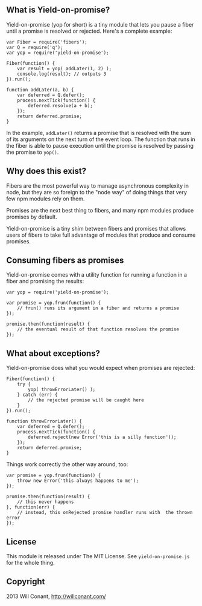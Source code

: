 ## What is Yield-on-promise? ##

Yield-on-promise (yop for short) is a tiny module that lets you pause a fiber until a promise is
resolved or rejected. Here's a complete example:

    var Fiber = require('fibers');
    var Q = require('q');
    var yop = require('yield-on-promise');
    
    Fiber(function() {
        var result = yop( addLater(1, 2) );
        console.log(result); // outputs 3
    }).run();
    
    function addLater(a, b) {
        var deferred = Q.defer();
        process.nextTick(function() {
            deferred.resolve(a + b);
        });
        return deferred.promise;
    }

In the example, `addLater()` returns a promise that is resolved with the sum of its arguments
on the next turn of the event loop. The function that runs in the fiber is able to pause execution
until the promise is resolved by passing the promise to `yop()`.

## Why does this exist? ##

Fibers are the most powerful way to manage asynchronous complexity in node, but they are so foreign
to the "node way" of doing things that very few npm modules rely on them.

Promises are the next best thing to fibers, and many npm modules produce promises by default.

Yield-on-promise is a tiny shim between fibers and promises that allows users of fibers to take
full advantage of modules that produce and consume promises.

## Consuming fibers as promises ##

Yield-on-promise comes with a utility function for running a function in a fiber and promising the
results:

    var yop = require('yield-on-promise');
    
    var promise = yop.frun(function() {
        // frun() runs its argument in a fiber and returns a promise
    });

    promise.then(function(result) {
        // the eventual result of that function resolves the promise
    });

## What about exceptions? ##

Yield-on-promise does what you would expect when promises are rejected:

    Fiber(function() {
        try {
            yop( throwErrorLater() );
        } catch (err) {
            // the rejected promise will be caught here
        }
    }).run();
    
    function throwErrorLater() {
        var deferred = Q.defer();
        process.nextTick(function() {
            deferred.reject(new Error('this is a silly function'));
        });
        return deferred.promise;
    }
    
Things work correctly the other way around, too:

    var promise = yop.frun(function() {
        throw new Error('this always happens to me');
    });
    
    promise.then(function(result) {
        // this never happens
    }, function(err) {
        // instead, this onRejected promise handler runs with  the thrown error
    });

## License ##

This module is released under The MIT License. See `yield-on-promise.js` for the whole thing.

## Copyright ##

2013 Will Conant, http://willconant.com/
